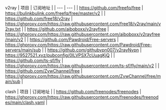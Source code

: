 v2ray
| 项目 | 订阅地址 |
| --- | --- |
| https://github.com/freefq/free | https://bulinkbulink.com/freefq/free/master/v2 |
| https://github.com/free18/v2ray | https://ghproxy.com/https://raw.githubusercontent.com/free18/v2ray/main/v2ray.txt |
| https://github.com/aiboboxx/v2rayfree | https://ghproxy.com/https://raw.githubusercontent.com/aiboboxx/v2rayfree/main/v2 |
| https://github.com/Pawdroid/Free-servers | https://ghproxy.com/https://raw.githubusercontent.com/Pawdroid/Free-servers/main/sub |
| https://github.com/githubvpn007/v2rayNvpn | https://9527521.xyz/pubconfig/0lLVPSX7cUuagKjQ |
| https://github.com/ts-sf/fly | https://ghproxy.com/https://raw.githubusercontent.com/ts-sf/fly/main/v2 |
| https://github.com/ZywChannel/free | https://ghproxy.com/https://raw.githubusercontent.com/ZywChannel/free/main/sub |

clash
| 项目 | 订阅地址 |
| https://github.com/freenodes/freenodes | https://ghproxy.com/https://raw.githubusercontent.com/freenodes/freenodes/main/clash.yaml |
